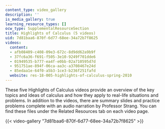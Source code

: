 ```yaml
---
content_type: video_gallery
description: ''
is_media_gallery: true
learning_resource_types: []
ocw_type: SupplementalResourceSection
title: Highlights of Calculus (5 videos)
uid: 7d81baa6-870f-6d77-68ee-34a72b7f8625
videos:
  content:
  - afb08409-c408-09e3-672c-8d9dd62a9b9f
  - 37fc6a36-f691-f505-3e10-9249f701dde6
  - 01949535-b777-ea4f-e0bb-02a710595d7d
  - 951751ae-894f-06ca-aa3c-a3708467e24d
  - 85edaa1e-64f0-a5b3-1ce3-b236f251fafd
  website: res-18-005-highlights-of-calculus-spring-2010
---
```


These five Highlights of Calculus videos provide an overview of the key topics and ideas of calculus and how they apply to real-life situations and problems. In addition to the videos, there are summary slides and practice problems complete with an audio narration by Professor Strang. You can find these files under the Related Resources tab on each video page.

{{< video-gallery "7d81baa6-870f-6d77-68ee-34a72b7f8625" >}}

